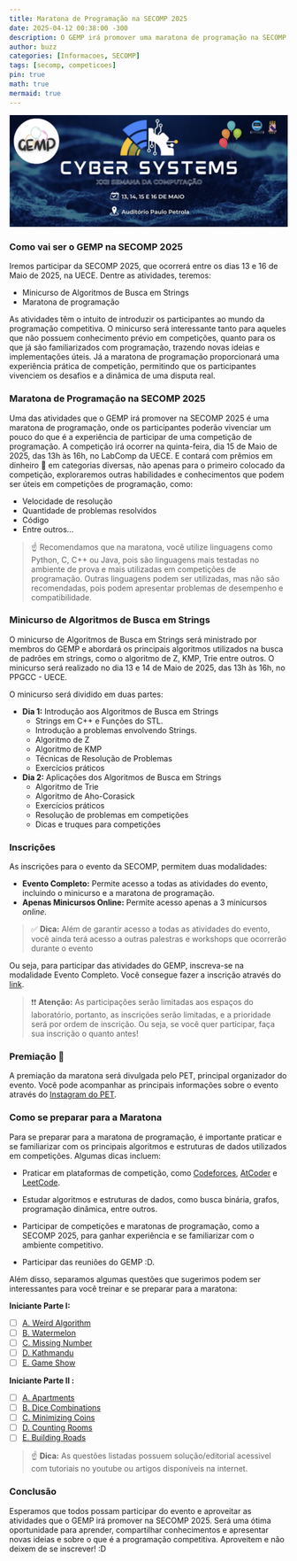 ```yaml
---
title: Maratona de Programação na SECOMP 2025
date: 2025-04-12 00:38:00 -300
description: O GEMP irá promover uma maratona de programação na SECOMP 2025 entre outras atividades, confira!
author: buzz
categories: [Informacoes, SECOMP]
tags: [secomp, competicoes]
pin: true
math: true
mermaid: true 
---
```



![Desktop View](/assets/img/gemp-secomp-2025/banner.png)

### Como vai ser o GEMP na SECOMP 2025

Iremos participar da SECOMP 2025, que ocorrerá entre os dias 13 e 16 de Maio de 2025, na UECE.
Dentre as atividades, teremos:

- Minicurso de Algoritmos de Busca em Strings
- Maratona de programação

As atividades têm o intuito de introduzir os participantes ao mundo da programação competitiva. O minicurso será interessante tanto para aqueles que não possuem conhecimento prévio em competições, quanto para os que já são familiarizados com programação, trazendo novas ideias e implementações úteis.
Já a maratona de programação proporcionará uma experiência prática de competição, permitindo que os participantes vivenciem os desafios e a dinâmica de uma disputa real.

### Maratona de Programação na SECOMP 2025

Uma das atividades que o GEMP irá promover na SECOMP 2025 é uma maratona de programação, onde os participantes poderão vivenciar um pouco do que é a experiência de participar de uma competição de programação.
A competição irá ocorrer na quinta-feira, dia 15 de Maio de 2025, das 13h às 16h, no LabComp da UECE.
E contará com prêmios em dinheiro 🤑 em categorias diversas, não apenas para o primeiro colocado da competição, exploraremos outras habilidades e conhecimentos que podem ser úteis em competições de programação, como:

- Velocidade de resolução
- Quantidade de problemas resolvidos
- Código
- Entre outros...

> ☝️ Recomendamos que na maratona, você utilize linguagens como Python, C, C++ ou Java, pois são linguagens mais testadas no ambiente de prova e mais utilizadas em competições de programação. Outras linguagens podem ser utilizadas, mas não são recomendadas, pois podem apresentar problemas de desempenho e compatibilidade.

### Minicurso de Algoritmos de Busca em Strings

O minicurso de Algoritmos de Busca em Strings será ministrado por membros do GEMP e abordará os principais algoritmos utilizados na busca de padrões em strings, como o algoritmo de Z, KMP, Trie entre outros. O minicurso será realizado no dia 13 e 14 de Maio de 2025, das 13h às 16h, no PPGCC - UECE.

O minicurso será dividido em duas partes:

- **Dia 1:** Introdução aos Algoritmos de Busca em Strings
  - Strings em C++ e Funções do STL.
  - Introdução a problemas envolvendo Strings.
  - Algoritmo de Z
  - Algoritmo de KMP
  - Técnicas de Resolução de Problemas
  - Exercícios práticos
- **Dia 2:** Aplicações dos Algoritmos de Busca em Strings
  - Algoritmo de Trie
  - Algoritmo de Aho-Corasick
  - Exercícios práticos
  - Resolução de problemas em competições
  - Dicas e truques para competições

### Inscrições

As inscrições para o evento da SECOMP, permitem duas modalidades:

- **Evento Completo:** Permite acesso a todas as atividades do evento, incluindo o minicurso e a maratona de programação.
- **Apenas Minicursos Online:** Permite acesso apenas a 3 minicursos *online*.

> ✅ **Dica:**
> Além de garantir acesso a todas as atividades do evento, você ainda terá acesso a outras palestras e workshops que ocorrerão durante o evento

Ou seja, para participar das atividades do GEMP, inscreva-se na modalidade Evento Completo. Você consegue fazer a inscrição através do  [link](https://www.even3.com.br/secomp-2025-cyber-systems-541555/?fbclid=PAZXh0bgNhZW0CMTEAAab9HmEdqq6JmcFCg4kB4lpMg6HOvRRHVIgyRiHH39MsMfBdvKS5IRWvnIc_aem_x6JbAJ3YNydh8do7XuBeUQ).

> ❗️❗️ **Atenção:**
> As participações serão limitadas aos espaços do laboratório, portanto, as inscrições serão limitadas, e a prioridade será por ordem de inscrição. Ou seja, se você quer participar, faça sua inscrição o quanto antes!

### Premiação 🏅

A premiação da maratona será divulgada pelo PET, principal organizador do evento. Você pode acompanhar as principais informações sobre o evento através do [Instagram do PET](https://www.instagram.com/petcomputacao/).

### Como se preparar para a Maratona

Para se preparar para a maratona de programação, é importante praticar e se familiarizar com os principais algoritmos e estruturas de dados utilizados em competições. Algumas dicas incluem:

- Praticar em plataformas de competição, como [Codeforces](https://codeforces.com/), [AtCoder](https://atcoder.jp/) e [LeetCode](https://leetcode.com/).

- Estudar algoritmos e estruturas de dados, como busca binária, grafos, programação dinâmica, entre outros.
- Participar de competições e maratonas de programação, como a SECOMP 2025, para ganhar experiência e se familiarizar com o ambiente competitivo.
- Participar das reuniões do GEMP :D.

Além disso, separamos algumas questões que sugerimos podem ser interessantes para você treinar e se preparar para a maratona:

**Iniciante Parte I:**

- [ ] [A. Weird Algorithm](https://cses.fi/problemset/task/1068)
- [ ] [B. Watermelon](https://codeforces.com/problemset/problem/1517/A)
- [ ] [C. Missing Number](https://cses.fi/problemset/task/1083)
- [ ] [D. Kathmandu](https://codeforces.com/gym/103388/problem/K)
- [ ] [E. Game Show](https://codeforces.com/gym/102861/problem/G)

**Iniciante Parte II :**

- [ ] [A. Apartments](https://cses.fi/problemset/task/1084)
- [ ] [B. Dice Combinations](https://cses.fi/problemset/task/1633)
- [ ] [C. Minimizing Coins](https://cses.fi/problemset/task/1634)
- [ ] [D. Counting Rooms](https://cses.fi/problemset/task/1192)
- [ ] [E. Building Roads](https://cses.fi/problemset/task/1666)

> ☝️ **Dica:**
> As questões listadas possuem solução/editorial acessivel com tutoriais no youtube ou artigos disponíveis na internet.

### Conclusão

Esperamos que todos possam participar do evento e aproveitar as atividades que o GEMP irá promover na SECOMP 2025. Será uma ótima oportunidade para aprender, compartilhar conhecimentos e apresentar novas ideias e sobre o que é a programação competitiva.
Aproveitem e não deixem de se inscrever! :D
